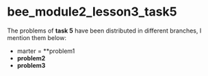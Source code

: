 # bee_module2_lesson3_task5

The problems of **task 5** have been distributed in different branches, I mention them below:

* marter = **problem1
* **problem2**
* **problem3**
